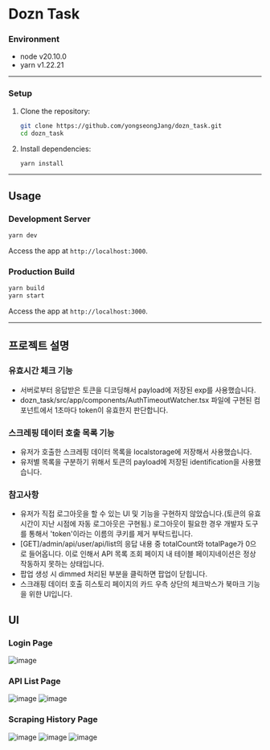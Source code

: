 # Dozn Task

### Environment
- node v20.10.0
- yarn v1.22.21

---

### Setup
1. Clone the repository:
   ```bash
   git clone https://github.com/yongseongJang/dozn_task.git
   cd dozn_task
   ```
2. Install dependencies:
   ```bash
   yarn install
   ```

---

## Usage
### Development Server
```bash
yarn dev
```
Access the app at `http://localhost:3000`.

### Production Build
```bash
yarn build
yarn start
```
Access the app at `http://localhost:3000`.

---

## 프로젝트 설명
### 유효시간 체크 기능
- 서버로부터 응답받은 토큰을 디코딩해서 payload에 저장된 exp를 사용했습니다.
- dozn_task/src/app/components/AuthTimeoutWatcher.tsx 파일에 구현된 컴포넌트에서 1초마다 token이 유효한지 판단합니다.
### 스크레핑 데이터 호출 목록 기능
- 유저가 호출한 스크레핑 데이터 목록을 localstorage에 저장해서 사용했습니다.
- 유저별 목록을 구분하기 위해서 토큰의 payload에 저장된 identification을 사용했습니다.

### 참고사항
- 유저가 직접 로그아웃을 할 수 있는 UI 및 기능을 구현하지 않았습니다.(토큰의 유효시간이 지난 시점에 자동 로그아웃은 구현됨.) 로그아웃이 필요한 경우 개발자 도구를 통해서 'token'이라는 이름의 쿠키를 제거 부탁드립니다.
- [GET]/admin/api/user/api/list의 응답 내용 중 totalCount와 totalPage가 0으로 들어옵니다. 이로 인해서 API 목록 조회 페이지 내 테이블 페이지네이션은 정상 작동하지 못하는 상태입니다.
- 팝업 생성 시 dimmed 처리된 부분을 클릭하면 팝업이 닫힙니다.
- 스크래핑 데이터 호출 히스토리 페이지의 카드 우측 상단의 체크박스가 북마크 기능을 위한 UI입니다.

## UI
### Login Page
![image](https://github.com/user-attachments/assets/6c809395-c7e2-4c9c-a4e3-72a4f1426272)
### API List Page
![image](https://github.com/user-attachments/assets/7ba94c1c-6ae1-43ce-82d6-8bab9fad9a83)
![image](https://github.com/user-attachments/assets/0d1f02bd-7922-4696-97d1-0d98f8f41cf2)

### Scraping History Page
![image](https://github.com/user-attachments/assets/c1725b4c-7bc9-4d67-b67f-4cea95b1b749)
![image](https://github.com/user-attachments/assets/27f3ac52-b884-4bbf-a321-2b03156de774)
![image](https://github.com/user-attachments/assets/369fe604-29ad-44c3-8050-dadf55762e6d)

